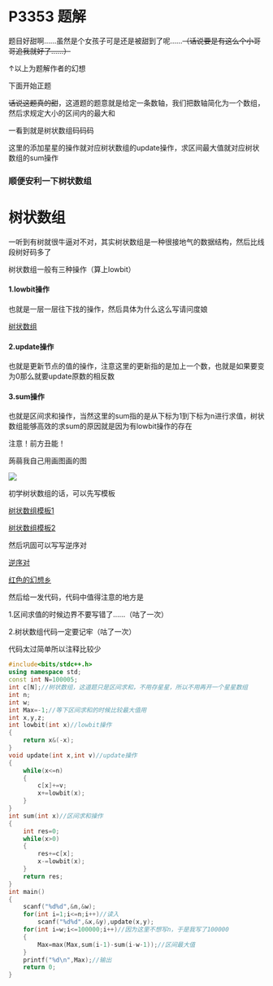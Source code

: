# P3353 题解

题目好甜啊……虽然是个女孩子可是还是被甜到了呢……~~（话说要是有这么个小哥哥追我就好了……）~~

↑以上为题解作者的幻想

下面开始正题

~~话说这题真的甜~~，这道题的题意就是给定一条数轴，我们把数轴简化为一个数组，然后求规定大小的区间内的最大和

一看到就是树状数组码码码

这里的添加星星的操作就对应树状数组的update操作，求区间最大值就对应树状数组的sum操作

### 顺便安利一下树状数组

# 树状数组

一听到有树就很牛逼对不对，其实树状数组是一种很接地气的数据结构，然后比线段树好码多了

树状数组一般有三种操作（算上lowbit）

#### 1.lowbit操作

也就是一层一层往下找的操作，然后具体为什么这么写请问度娘

[树状数组](https://baike.baidu.com/item/%E6%A0%91%E7%8A%B6%E6%95%B0%E7%BB%84/313739?fr=aladdin)

#### 2.update操作

也就是更新节点的值的操作，注意这里的更新指的是加上一个数，也就是如果要变为0那么就要update原数的相反数

#### 3.sum操作

也就是区间求和操作，当然这里的sum指的是从下标为1到下标为n进行求值，树状数组能够高效的求sum的原因就是因为有lowbit操作的存在

注意！前方丑能！

蒟蒻我自己用画图画的图

![](https://cdn.luogu.com.cn/upload/pic/39124.png)

初学树状数组的话，可以先写模板

[树状数组模板1](https://www.luogu.org/problemnew/show/P3374)

[树状数组模板2](https://www.luogu.org/problemnew/show/P3368)

然后巩固可以写写逆序对

[逆序对](https://www.luogu.org/problemnew/show/P1908)

[红色的幻想乡](https://www.luogu.org/problemnew/show/P3801)

然后给一发代码，代码中值得注意的地方是

1.区间求值的时候边界不要写错了……（咕了一次）

2.树状数组代码一定要记牢（咕了一次）


代码太过简单所以注释比较少
```cpp
#include<bits/stdc++.h>
using namespace std;
const int N=100005;
int c[N];//树状数组，这道题只是区间求和，不用存星星，所以不用再开一个星星数组
int n;
int w;
int Max=-1;//等下区间求和的时候比较最大值用
int x,y,z;
int lowbit(int x)//lowbit操作
{
	return x&(-x);
}
void update(int x,int v)//update操作
{
	while(x<=n)
	{
		c[x]+=v;
		x+=lowbit(x);
	}
}
int sum(int x)//区间求和操作
{
	int res=0;
	while(x>0)
	{
		res+=c[x];
		x-=lowbit(x);
	}
	return res;
}
int main()
{
	scanf("%d%d",&n,&w);
	for(int i=1;i<=n;i++)//读入
		scanf("%d%d",&x,&y),update(x,y);
	for(int i=w;i<=100000;i++)//因为这里不想写n，于是我写了100000
	{
		Max=max(Max,sum(i-1)-sum(i-w-1));//区间最大值
	}
	printf("%d\n",Max);//输出
	return 0;
}
```
